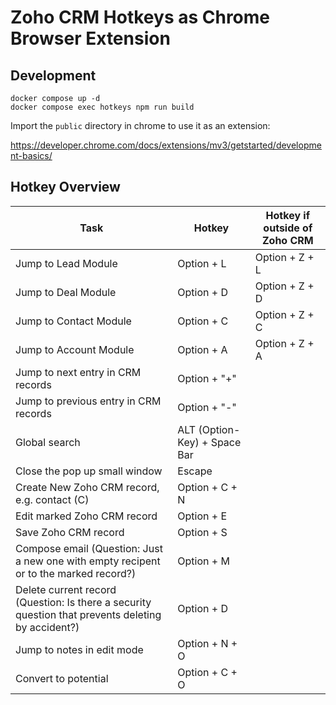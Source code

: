 # Zoho CRM Hotkeys as Chrome Browser Extension

## Development

```
docker compose up -d
docker compose exec hotkeys npm run build
```

Import the `public` directory in chrome to use it as an extension:

https://developer.chrome.com/docs/extensions/mv3/getstarted/development-basics/

## Hotkey Overview

| Task                                                                                               | Hotkey                       | Hotkey if outside of Zoho CRM |
| -------------------------------------------------------------------------------------------------- | ---------------------------- | ----------------------------- |
| Jump to Lead Module                                                                                | Option + L                   | Option + Z + L                |
| Jump to Deal Module                                                                                | Option + D                   | Option + Z + D                |
| Jump to Contact Module                                                                             | Option + C                   | Option + Z + C                |
| Jump to Account Module                                                                             | Option + A                   | Option + Z + A                |
| Jump to next entry in CRM records                                                                  | Option + "+"                 |                               |
| Jump to previous entry in CRM records                                                              | Option + "-"                 |                               |
| Global search                                                                                      | ALT (Option-Key) + Space Bar |                               |
| Close the pop up small window                                                                      | Escape                       |                               |
| Create New Zoho CRM record, e.g. contact (C)                                                       | Option + C + N               |                               |
| Edit marked Zoho CRM record                                                                        | Option + E                   |                               |
| Save Zoho CRM record                                                                               | Option + S                   |                               |
| Compose email (Question: Just a new one with empty recipent or to the marked record?)              | Option + M                   |                               |
| Delete current record (Question: Is there a security question that prevents deleting by accident?) | Option + D                   |                               |
| Jump to notes in edit mode                                                                         | Option + N + O               |                               |
| Convert to potential                                                                               | Option + C + O               |                               |
